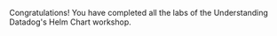 Congratulations! You have completed all the labs of the Understanding Datadog's Helm Chart workshop.